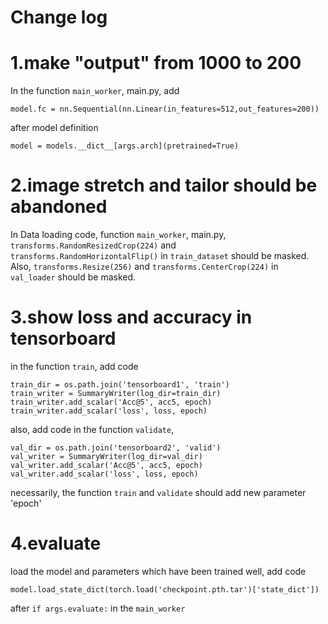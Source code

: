 # Change log
# 1.make "output" from 1000 to 200
In the function `main_worker`, main.py, 
add 
```
model.fc = nn.Sequential(nn.Linear(in_features=512,out_features=200))
```
after model definition 
```
model = models.__dict__[args.arch](pretrained=True)
```
# 2.image stretch and tailor should be abandoned
In Data loading code, function `main_worker`, main.py, 
`transforms.RandomResizedCrop(224)` and `transforms.RandomHorizontalFlip()`
in `train_dataset` should be masked.
Also, `transforms.Resize(256)` and `transforms.CenterCrop(224)`
in `val_loader` should be masked.
# 3.show loss and accuracy in tensorboard
in the function `train`, add code
```
train_dir = os.path.join('tensorboard1', 'train')
train_writer = SummaryWriter(log_dir=train_dir)
train_writer.add_scalar('Acc@5', acc5, epoch)
train_writer.add_scalar('loss', loss, epoch)
```
also, add code in the function `validate`,
```
val_dir = os.path.join('tensorboard2', 'valid')
val_writer = SummaryWriter(log_dir=val_dir)
val_writer.add_scalar('Acc@5', acc5, epoch)
val_writer.add_scalar('loss', loss, epoch)
```
necessarily, the function `train` and `validate` should add new parameter 'epoch'
# 4.evaluate
load the model and parameters which have been trained well, add code
```
model.load_state_dict(torch.load('checkpoint.pth.tar')['state_dict'])
```
after `if args.evaluate:` in the `main_worker`
